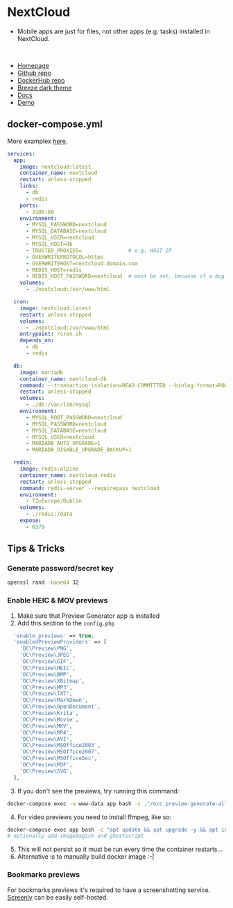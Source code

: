 # NextCloud
- Mobile apps are just for files, not other apps (e.g. tasks) installed in NextCloud.

<br>

- [Homepage](https://nextcloud.com/)
- [Github repo](https://github.com/nextcloud)
- [DockerHub repo](https://hub.docker.com/_/nextcloud/)
- [Breeze dark theme](https://github.com/mwalbeck/nextcloud-breeze-dark)
- [Docs](https://docs.nextcloud.com/server/20/admin_manual/)
- [Demo](https://try.nextcloud.com/)


## docker-compose.yml
More examplex [here](https://github.com/nextcloud/docker/tree/master/.examples/docker-compose).
```yml
services:
  app:
    image: nextcloud:latest
    container_name: nextcloud
    restart: unless-stopped
    links:
      - db
      - redis
    ports:
      - 3100:80
    environment:
      - MYSQL_PASSWORD=nextcloud
      - MYSQL_DATABASE=nextcloud
      - MYSQL_USER=nextcloud
      - MYSQL_HOST=db
      - TRUSTED_PROXIES=               # e.g. HOST IP
      - OVERWRITEPROTOCOL=https
      - OVERWRITEHOST=nextcloud.domain.com
      - REDIS_HOST=redis
      - REDIS_HOST_PASSWORD=nextcloud  # must be set, because of a bug
    volumes:
      - ./nextcloud:/var/www/html

  cron:
    image: nextcloud:latest
    restart: unless-stopped
    volumes:
      - ./nextcloud:/var/www/html
    entrypoint: /cron.sh
    depends_on:
      - db
      - redis

  db:
    image: mariadb
    container_name: nextcloud-db
    command: --transaction-isolation=READ-COMMITTED --binlog-format=ROW
    restart: unless-stopped
    volumes:
      - ./db:/var/lib/mysql
    environment:
      - MYSQL_ROOT_PASSWORD=nextcloud
      - MYSQL_PASSWORD=nextcloud
      - MYSQL_DATABASE=nextcloud
      - MYSQL_USER=nextcloud
	  - MARIADB_AUTO_UPGRADE=1
	  - MARIADB_DISABLE_UPGRADE_BACKUP=1

  redis:
    image: redis:alpine
    container_name: nextcloud-redis
    restart: unless-stopped
    command: redis-server --requirepass nextcloud
    environment:
      - TZ=Europe/Dublin
    volumes:
      - ./redis:/data
    expose:
      - 6379
```

## Tips & Tricks

### Generate password/secret key
```sh
openssl rand -base64 32
```

### Enable HEIC & MOV previews

1. Make sure that Preview Generator app is installed
2. Add this section to the `config.php`
  ```php
    'enable_previews' => true,
    'enabledPreviewProviders' => [
      'OC\Preview\PNG',
      'OC\Preview\JPEG',
      'OC\Preview\GIF',
      'OC\Preview\HEIC',
      'OC\Preview\BMP',
      'OC\Preview\XBitmap',
      'OC\Preview\MP3',
      'OC\Preview\TXT',
      'OC\Preview\MarkDown',
      'OC\Preview\OpenDocument',
      'OC\Preview\Krita',
      'OC\Preview\Movie',
      'OC\Preview\MKV',
      'OC\Preview\MP4',
      'OC\Preview\AVI',
      'OC\Preview\MSOffice2003',
      'OC\Preview\MSOffice2007',
      'OC\Preview\MSOfficeDoc',
      'OC\Preview\PDF',
      'OC\Preview\SVG',
    ],
  ```

3. If you don't see the previews, try running this command:
```sh
docker-compose exec -u www-data app bash -c ."/occ preview:generate-all -vvv"
```

4. For video previews you need to install ffmpeg, like so:
```sh
docker-compose exec app bash -c "apt update && apt upgrade -y && apt install -y ffmpeg"
# optionally add imagemagick and ghostscript
```
5. This will not persist so it must be run every time the container restarts...
6. Alternative is to manually build docker image :-|


### Bookmarks previews
For bookmarks previews it's required to have a screenshotting service.
[Screenly](screenly.md) can be easily self-hosted.
